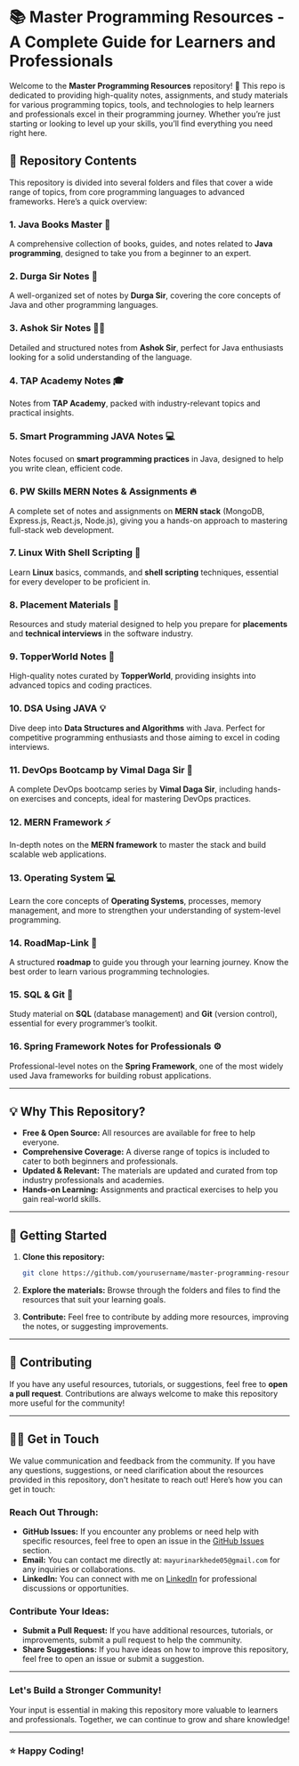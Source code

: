# **📚 Master Programming Resources - A Complete Guide for Learners and Professionals**

Welcome to the **Master Programming Resources** repository! 🎉 This repo is dedicated to providing high-quality notes, assignments, and study materials for various programming topics, tools, and technologies to help learners and professionals excel in their programming journey. Whether you’re just starting or looking to level up your skills, you’ll find everything you need right here.

## 📂 **Repository Contents**

This repository is divided into several folders and files that cover a wide range of topics, from core programming languages to advanced frameworks. Here’s a quick overview:

### **1. Java Books Master** 📖
A comprehensive collection of books, guides, and notes related to **Java programming**, designed to take you from a beginner to an expert.

### **2. Durga Sir Notes** 📝
A well-organized set of notes by **Durga Sir**, covering the core concepts of Java and other programming languages.

### **3. Ashok Sir Notes** 🧑‍🏫
Detailed and structured notes from **Ashok Sir**, perfect for Java enthusiasts looking for a solid understanding of the language.

### **4. TAP Academy Notes** 🎓
Notes from **TAP Academy**, packed with industry-relevant topics and practical insights.

### **5. Smart Programming JAVA Notes** 💻
Notes focused on **smart programming practices** in Java, designed to help you write clean, efficient code.

### **6. PW Skills MERN Notes & Assignments** 🔥
A complete set of notes and assignments on **MERN stack** (MongoDB, Express.js, React.js, Node.js), giving you a hands-on approach to mastering full-stack web development.

### **7. Linux With Shell Scripting** 🐧
Learn **Linux** basics, commands, and **shell scripting** techniques, essential for every developer to be proficient in.

### **8. Placement Materials** 🎯
Resources and study material designed to help you prepare for **placements** and **technical interviews** in the software industry.

### **9. TopperWorld Notes** 🌟
High-quality notes curated by **TopperWorld**, providing insights into advanced topics and coding practices.

### **10. DSA Using JAVA** 💡
Dive deep into **Data Structures and Algorithms** with Java. Perfect for competitive programming enthusiasts and those aiming to excel in coding interviews.

### **11. DevOps Bootcamp by Vimal Daga Sir** 🚀
A complete DevOps bootcamp series by **Vimal Daga Sir**, including hands-on exercises and concepts, ideal for mastering DevOps practices.

### **12. MERN Framework** ⚡
In-depth notes on the **MERN framework** to master the stack and build scalable web applications.

### **13. Operating System** 💻
Learn the core concepts of **Operating Systems**, processes, memory management, and more to strengthen your understanding of system-level programming.

### **14. RoadMap-Link** 📅
A structured **roadmap** to guide you through your learning journey. Know the best order to learn various programming technologies.

### **15. SQL & Git** 🔑
Study material on **SQL** (database management) and **Git** (version control), essential for every programmer’s toolkit.

### **16. Spring Framework Notes for Professionals** ⚙️
Professional-level notes on the **Spring Framework**, one of the most widely used Java frameworks for building robust applications.

---

## 💡 **Why This Repository?**

- **Free & Open Source:** All resources are available for free to help everyone.
- **Comprehensive Coverage:** A diverse range of topics is included to cater to both beginners and professionals.
- **Updated & Relevant:** The materials are updated and curated from top industry professionals and academies.
- **Hands-on Learning:** Assignments and practical exercises to help you gain real-world skills.

---

## 🚀 **Getting Started**

1. **Clone this repository:**

   ```bash
   git clone https://github.com/yourusername/master-programming-resources.git
   ```

2. **Explore the materials:**
   Browse through the folders and files to find the resources that suit your learning goals.

3. **Contribute:**
   Feel free to contribute by adding more resources, improving the notes, or suggesting improvements.

---

## 🤝 **Contributing**

If you have any useful resources, tutorials, or suggestions, feel free to **open a pull request**. Contributions are always welcome to make this repository more useful for the community!

---

## 🧑‍🏫 **Get in Touch**

We value communication and feedback from the community. If you have any questions, suggestions, or need clarification about the resources provided in this repository, don't hesitate to reach out! Here’s how you can get in touch:

### **Reach Out Through:**
- **GitHub Issues:** If you encounter any problems or need help with specific resources, feel free to open an issue in the [GitHub Issues](https://github.com/yourusername/master-programming-resources/issues) section.
- **Email:** You can contact me directly at: `mayurinarkhede05@gmail.com` for any inquiries or collaborations.
- **LinkedIn:** You can connect with me on [LinkedIn](https://www.linkedin.com/in/mayuri-narkhede-1771341a9/) for professional discussions or opportunities.

### **Contribute Your Ideas:**
- **Submit a Pull Request:** If you have additional resources, tutorials, or improvements, submit a pull request to help the community.
- **Share Suggestions:** If you have ideas on how to improve this repository, feel free to open an issue or submit a suggestion.

---

### **Let's Build a Stronger Community!**

Your input is essential in making this repository more valuable to learners and professionals. Together, we can continue to grow and share knowledge!

---

### ⭐ **Happy Coding!**
